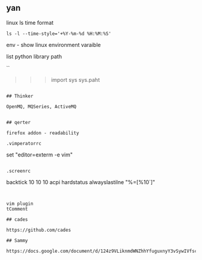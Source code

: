 
## yan

linux ls time format

```
ls -l --time-style='+%Y-%m-%d %H:%M:%S'
```

env - show linux environment varaible


list python library path

``
>>> import sys
>>> sys.paht
```

## Thinker

OpenMQ, MQSeries, ActiveMQ


## qerter

firefox addon - readability

.vimperatorrc

```
set "editor=exterm -e vim"
```

.screenrc

```
backtick 10 10 10 acpi
hardstatus alwayslastilne "%=[%10`]"
```


vim plugin
tComment

## cades

https://github.com/cades

## Sammy

https://docs.google.com/document/d/124z9VLiknmdWNZhhYfuguxnyY3vSywIVfscA8b1pxns/edit
